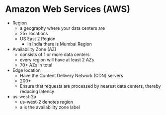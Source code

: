 # Amazon Web Services (AWS)
- Region
    - a geography where your data centers are
    - 25+ locations
    - US East 2 Region
        - In India there is Mumbai Region
- Availability Zone (AZ)
    - consists of 1 or more data centers
    - every region will have at least 2 AZs
    - 70+ AZs in total
- Edge location
    - Have the Content Delivery Network (CDN) servers
    - 200+
    - Ensure that requests are processed by nearest data centers, thereby reducing latency
- us-west-2a
    - us-west-2 denotes region
    - a is the availability zone label